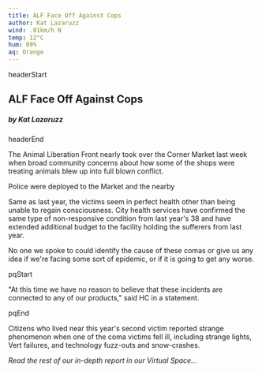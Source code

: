 ```yaml
---
title: ALF Face Off Against Cops
author: Kat Lazaruzz
wind: .01km/h N
temp: 12°C
hum: 89%
aq: Orange
---
```


headerStart
  
## ALF Face Off Against Cops

##### by Kat Lazaruzz

headerEnd

The Animal Liberation Front nearly took over the Corner Market last week when broad community concerns about how some of the shops were treating animals blew up into full blown conflict. 

Police were deployed to the Market and the nearby 

Same as last year, the victims seem in perfect health other than being unable to regain consciousness. City health services have confirmed the same type of non-responsive condition from last year's 38 and have extended additional budget to the facility holding the sufferers from last year.

No one we spoke to could identify the cause of these comas or give us any idea if we're facing some sort of epidemic, or if it is going to get any worse.

pqStart

"At this time we have no reason to believe that these incidents are connected to any of our products," said HC in a statement.

pqEnd

Citizens who lived near this year's second victim reported strange phenomenon when one of the coma victims fell ill, including strange lights, Vert failures, and technology fuzz-outs and snow-crashes.

*Read the rest of our in-depth report in our Virtual Space...*